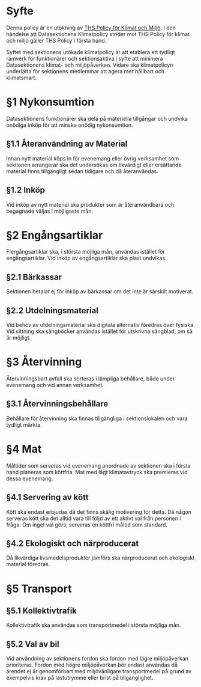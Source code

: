 <!-- Konglig Datasektionens klimatpolicy -->

# Syfte

Denna policy är en utökning av [THS Policy för Klimat och Miljö](https://drive.google.com/drive/folders/11rBxjveYLkQ-NyzJIg0KEuDqdQrqpYNJ). I den händelse att Datasektionens Klimatpolicy strider mot THS Policy för klimat och miljö gäller THS Policy i första hand.

Syftet med sektionens utökade klimatpolicy är att etablera ett tydligt ramverk för funktionärer och sektionsaktiva i syfte att minimera Datasektionens klimat- och miljöpåverkan. Vidare ska klimatpolicyn underlätta för sektionens medlemmar att agera mer hållbart och klimatsmart.

# §1 Nykonsumtion

Datasektionens funktionärer ska dela på materiella tillgångar och undvika onödiga inköp för att minska onödig nykonsumtion.

## §1.1 Återanvändning av Material

Innan nytt material köps in för evenemang eller övrig verksamhet som sektionen arrangerar ska det undersökas om likvärdigt eller ersättande material finns tillgängligt sedan tidigare och då återanvändas.

## §1.2 Inköp

Vid inköp av nytt material ska produkter som är återanvändbara och begagnade väljas i möjligaste mån.

# §2 Engångsartiklar

Flergångsartiklar ska, i största möjliga mån, användas istället för engångsartiklar. Vid inköp av engångsartiklar ska plast undvikas.

## §2.1 Bärkassar

Sektionen betalar ej för inköp av bärkassar om det inte är särskilt motiverat.

## §2.2 Utdelningsmaterial

Vid behov av utdelningsmaterial ska digitala alternativ föredras över fysiska. Vid sittning ska sångböcker användas istället för utskrivna sångblad, om så är möjligt.

# §3 Återvinning

Återvinningsbart avfall ska sorteras i lämpliga behållare, både under evenemang och vid annan verksamhet.

## §3.1 Återvinningsbehållare

Behållare för återvinning ska finnas tillgängliga i sektionslokalen och vara tydligt märkta.

# §4 Mat

Måltider som serveras vid evenemang anordnade av sektionen ska i första hand planeras som köttfria. Mat med lågt klimatavtryck ska premieras vid dessa evenemang.

## §4.1 Servering av kött

Kött ska endast erbjudas då det finns skälig motivering för detta. Då någon serveras kött ska det alltid vara till följd av ett aktivt val från personen i fråga. Om inget val görs, serveras en köttfri måltid som standard.

## §4.2 Ekologiskt och närproducerat

Då likvärdiga livsmedelsprodukter jämförs ska närproducerat och ekologiskt material föredras.

# §5 Transport

## §5.1 Kollektivtrafik

Kollektivtrafik ska användas som transportmedel i största möjliga mån.

## §5.2 Val av bil

Vid användning av sektionens fordon ska fordon med lägre miljöpåverkan prioriteras. Fordon med högre miljöpåverkan bör endast användas då ärendet ej är genomförbart med miljövänligare transportmedel på grund av exempelvis krav på lastutrymme eller brist på tillgänglighet.